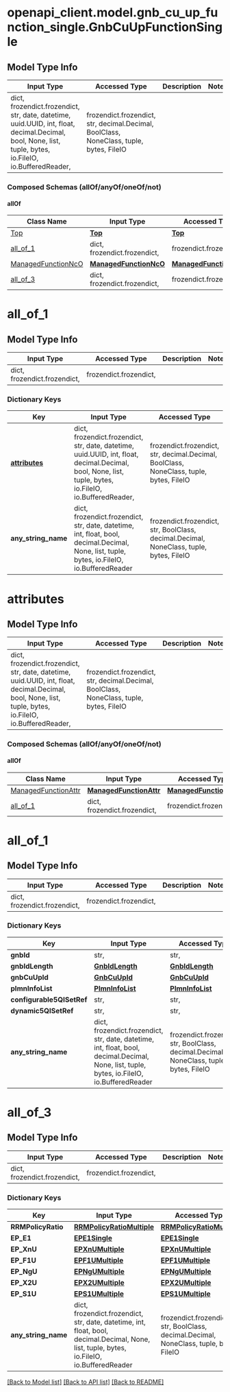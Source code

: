 # openapi_client.model.gnb_cu_up_function_single.GnbCuUpFunctionSingle

## Model Type Info
Input Type | Accessed Type | Description | Notes
------------ | ------------- | ------------- | -------------
dict, frozendict.frozendict, str, date, datetime, uuid.UUID, int, float, decimal.Decimal, bool, None, list, tuple, bytes, io.FileIO, io.BufferedReader,  | frozendict.frozendict, str, decimal.Decimal, BoolClass, NoneClass, tuple, bytes, FileIO |  | 

### Composed Schemas (allOf/anyOf/oneOf/not)
#### allOf
Class Name | Input Type | Accessed Type | Description | Notes
------------- | ------------- | ------------- | ------------- | -------------
[Top](Top.md) | [**Top**](Top.md) | [**Top**](Top.md) |  | 
[all_of_1](#all_of_1) | dict, frozendict.frozendict,  | frozendict.frozendict,  |  | 
[ManagedFunctionNcO](ManagedFunctionNcO.md) | [**ManagedFunctionNcO**](ManagedFunctionNcO.md) | [**ManagedFunctionNcO**](ManagedFunctionNcO.md) |  | 
[all_of_3](#all_of_3) | dict, frozendict.frozendict,  | frozendict.frozendict,  |  | 

# all_of_1

## Model Type Info
Input Type | Accessed Type | Description | Notes
------------ | ------------- | ------------- | -------------
dict, frozendict.frozendict,  | frozendict.frozendict,  |  | 

### Dictionary Keys
Key | Input Type | Accessed Type | Description | Notes
------------ | ------------- | ------------- | ------------- | -------------
**[attributes](#attributes)** | dict, frozendict.frozendict, str, date, datetime, uuid.UUID, int, float, decimal.Decimal, bool, None, list, tuple, bytes, io.FileIO, io.BufferedReader,  | frozendict.frozendict, str, decimal.Decimal, BoolClass, NoneClass, tuple, bytes, FileIO |  | [optional] 
**any_string_name** | dict, frozendict.frozendict, str, date, datetime, int, float, bool, decimal.Decimal, None, list, tuple, bytes, io.FileIO, io.BufferedReader | frozendict.frozendict, str, BoolClass, decimal.Decimal, NoneClass, tuple, bytes, FileIO | any string name can be used but the value must be the correct type | [optional]

# attributes

## Model Type Info
Input Type | Accessed Type | Description | Notes
------------ | ------------- | ------------- | -------------
dict, frozendict.frozendict, str, date, datetime, uuid.UUID, int, float, decimal.Decimal, bool, None, list, tuple, bytes, io.FileIO, io.BufferedReader,  | frozendict.frozendict, str, decimal.Decimal, BoolClass, NoneClass, tuple, bytes, FileIO |  | 

### Composed Schemas (allOf/anyOf/oneOf/not)
#### allOf
Class Name | Input Type | Accessed Type | Description | Notes
------------- | ------------- | ------------- | ------------- | -------------
[ManagedFunctionAttr](ManagedFunctionAttr.md) | [**ManagedFunctionAttr**](ManagedFunctionAttr.md) | [**ManagedFunctionAttr**](ManagedFunctionAttr.md) |  | 
[all_of_1](#all_of_1) | dict, frozendict.frozendict,  | frozendict.frozendict,  |  | 

# all_of_1

## Model Type Info
Input Type | Accessed Type | Description | Notes
------------ | ------------- | ------------- | -------------
dict, frozendict.frozendict,  | frozendict.frozendict,  |  | 

### Dictionary Keys
Key | Input Type | Accessed Type | Description | Notes
------------ | ------------- | ------------- | ------------- | -------------
**gnbId** | str,  | str,  |  | [optional] 
**gnbIdLength** | [**GnbIdLength**](GnbIdLength.md) | [**GnbIdLength**](GnbIdLength.md) |  | [optional] 
**gnbCuUpId** | [**GnbCuUpId**](GnbCuUpId.md) | [**GnbCuUpId**](GnbCuUpId.md) |  | [optional] 
**plmnInfoList** | [**PlmnInfoList**](PlmnInfoList.md) | [**PlmnInfoList**](PlmnInfoList.md) |  | [optional] 
**configurable5QISetRef** | str,  | str,  |  | [optional] 
**dynamic5QISetRef** | str,  | str,  |  | [optional] 
**any_string_name** | dict, frozendict.frozendict, str, date, datetime, int, float, bool, decimal.Decimal, None, list, tuple, bytes, io.FileIO, io.BufferedReader | frozendict.frozendict, str, BoolClass, decimal.Decimal, NoneClass, tuple, bytes, FileIO | any string name can be used but the value must be the correct type | [optional]

# all_of_3

## Model Type Info
Input Type | Accessed Type | Description | Notes
------------ | ------------- | ------------- | -------------
dict, frozendict.frozendict,  | frozendict.frozendict,  |  | 

### Dictionary Keys
Key | Input Type | Accessed Type | Description | Notes
------------ | ------------- | ------------- | ------------- | -------------
**RRMPolicyRatio** | [**RRMPolicyRatioMultiple**](RRMPolicyRatioMultiple.md) | [**RRMPolicyRatioMultiple**](RRMPolicyRatioMultiple.md) |  | [optional] 
**EP_E1** | [**EPE1Single**](EPE1Single.md) | [**EPE1Single**](EPE1Single.md) |  | [optional] 
**EP_XnU** | [**EPXnUMultiple**](EPXnUMultiple.md) | [**EPXnUMultiple**](EPXnUMultiple.md) |  | [optional] 
**EP_F1U** | [**EPF1UMultiple**](EPF1UMultiple.md) | [**EPF1UMultiple**](EPF1UMultiple.md) |  | [optional] 
**EP_NgU** | [**EPNgUMultiple**](EPNgUMultiple.md) | [**EPNgUMultiple**](EPNgUMultiple.md) |  | [optional] 
**EP_X2U** | [**EPX2UMultiple**](EPX2UMultiple.md) | [**EPX2UMultiple**](EPX2UMultiple.md) |  | [optional] 
**EP_S1U** | [**EPS1UMultiple**](EPS1UMultiple.md) | [**EPS1UMultiple**](EPS1UMultiple.md) |  | [optional] 
**any_string_name** | dict, frozendict.frozendict, str, date, datetime, int, float, bool, decimal.Decimal, None, list, tuple, bytes, io.FileIO, io.BufferedReader | frozendict.frozendict, str, BoolClass, decimal.Decimal, NoneClass, tuple, bytes, FileIO | any string name can be used but the value must be the correct type | [optional]

[[Back to Model list]](../../README.md#documentation-for-models) [[Back to API list]](../../README.md#documentation-for-api-endpoints) [[Back to README]](../../README.md)


